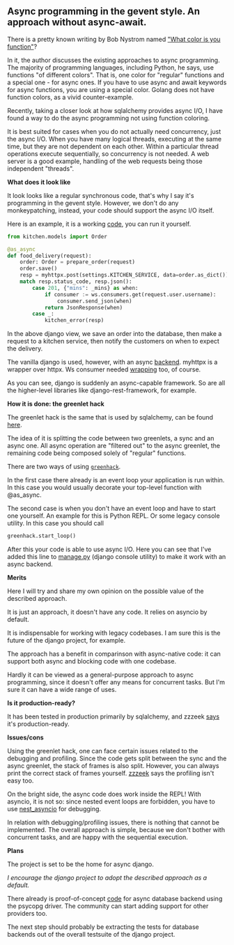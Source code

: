 ## Async programming in the gevent style. An approach without async-await.

There is a pretty known writing by Bob Nystrom named
["What color is you function"](https://journal.stuffwithstuff.com/2015/02/01/what-color-is-your-function/)?

In it, the author discusses the existing approaches to async programming.
The majority of programming languages, including Python, he says, use functions "of different colors".
That is, one color for "regular" functions and a special one - for async ones. If you have to use async and await keywords for async functions, you are using a special color.
Golang does not have function colors, as a vivid counter-example.

Recently, taking a closer look at how sqlalchemy provides async I/O,
I have found a way to do the async programming not using function coloring.

It is best suited for cases when you do not actually need concurrency, just the async I/O. When you have many logical threads, executing at the same time, but they are not dependent on each other. Within a particular thread operations execute sequentially, so concurrency is not needed. A web server is a good example, handling of the web requests being those independent "threads". 

**What does it look like**

It look looks like a regular synchronous code, that's why I say it's programming in the gevent style. However, we don't do any monkeypatching, instead, your code should support the async I/O itself.  

Here is an example, it is a working [code](https://github.com/Bi-Coloured-Python-Rock-Snake/pgbackend/blob/main/kitchen/views.py#L20),
you can run it yourself.

```python
from kitchen.models import Order

@as_async
def food_delivery(request):
    order: Order = prepare_order(request)
    order.save()
    resp = myhttpx.post(settings.KITCHEN_SERVICE, data=order.as_dict())
    match resp.status_code, resp.json():
        case 201, {"mins": _mins} as when:
            if consumer := ws.consumers.get(request.user.username):
                consumer.send_json(when)
            return JsonResponse(when)
        case _:
            kitchen_error(resp)
```

In the above django view, we save an order into the database, then make a request to a kitchen service, then notify the customers on when to expect the delivery.

The vanilla django is used, however, with an async [backend](https://github.com/Bi-Coloured-Python-Rock-Snake/pgbackend/tree/main/pgbackend).
myhttpx is a wrapper over httpx. Ws consumer needed [wrapping](https://github.com/Bi-Coloured-Python-Rock-Snake/pgbackend/blob/main/kitchen/ws.py#L8) too, of course.

As you can see, django is suddenly an async-capable framework. So are all the higher-level libraries like django-rest-framework, for example.

 **How it is done: the greenlet hack**

The greenlet hack is the same that is used by sqlalchemy, can be found [here](https://github.com/Bi-Coloured-Python-Rock-Snake/greenhack).

The idea of it is splitting the code between two greenlets, a sync and an async one. All async operation are "filtered out" to the async greenlet, the remaining code being composed solely of "regular" functions.

There are two ways of using [`greenhack`](https://github.com/Bi-Coloured-Python-Rock-Snake/greenhack).

In the first case there already is an event loop your application is run within. In this case you would usually decorate your top-level function with @as_async.

The second case is when you don't have an event loop and have to start one yourself. An example for this is Python REPL. Or some legacy console utility. In this case you should call

```python
greenhack.start_loop()
```

After this your code is able to use async I/O. Here you can see that I've added this line to [manage.py](https://github.com/Bi-Coloured-Python-Rock-Snake/pgbackend/blob/main/manage.py#L25) (django console utility) to make it work with an async backend.

**Merits**

Here I will try and share my own opinion on the possible value of the described approach.

It is just an approach, it doesn't have any code. It relies on asyncio by default.

It is indispensable for working with legacy codebases. I am sure this is the future of the django project, for example.

The approach has a benefit in comparinson with async-native code: it can support both async and blocking code with one codebase.

Hardly it can be viewed as a general-purpose approach to async programming, since it doesn't offer any means for concurrent tasks. But I'm sure it can have a wide range of uses.

**Is it production-ready?**

It has been tested in production primarily by sqlalchemy, and zzzeek [says](https://github.com/Bi-Coloured-Python-Rock-Snake/readme/issues/3#issuecomment-1273439668) it's production-ready.                                                                 

**Issues/cons**

Using the greenlet hack, one can face certain issues related to the debugging and profiling.
Since the code gets split between the sync and the async greenlet, the stack of frames is also split. However, you can always print the correct stack of frames yourself. [zzzeek](https://github.com/zzzeek) says the profiling isn't easy too.

On the bright side, the async code does work inside the REPL! With asyncio, it is not so: since nested event loops are forbidden, you have to use [nest_asyncio](https://github.com/erdewit/nest_asyncio) for debugging.

In relation with debugging/profiling issues, there is nothing that cannot be implemented. The overall approach is simple, because we don't bother with concurrent tasks, and are happy with the sequential execution.


**Plans**

The project is set to be the home for async django.

*I encourage the django project to adopt the described approach as a default.*

There already is proof-of-concept [code](https://github.com/Bi-Coloured-Python-Rock-Snake/pgbackend/tree/main/pgbackend) for async database backend using the psycopg driver. The community can start adding support for other providers too.

The next step should probably be extracting the tests for database backends out of the overall testsuite of the django project.